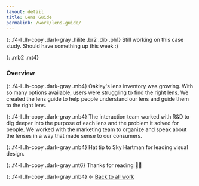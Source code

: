 ```yaml
---
layout: detail
title: Lens Guide
permalink: /work/lens-guide/
---
```


{: .f4-l .lh-copy .dark-gray .hilite .br2 .dib .ph1}
Still working on this case study. Should have something up this week :)

{: .mb2 .mt4}
### Overview

{: .f4-l .lh-copy .dark-gray .mb4}
Oakley's lens inventory was growing. With so many options available, users were struggling to find the right lens. We created the lens guide to help people understand our lens and guide them to the right lens.

{: .f4-l .lh-copy .dark-gray .mb4}
The interaction team worked with R&amp;D to dig deeper into the purpose of each lens and the problem it solved for people. We worked with the marketing team to organize and speak about the lenses in a way that made sense to our consumers.

{: .f4-l .lh-copy .dark-gray .mb4}
Hat tip to Sky Hartman for leading visual design.

{: .f4-l .lh-copy .dark-gray .mt6}
Thanks for reading 🙏🏻

{: .f4-l .lh-copy .dark-gray .mb4}
&larr; [Back to all work](/work)
